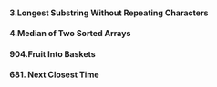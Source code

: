 #### 3.Longest Substring Without Repeating Characters 
#### 4.Median of Two Sorted Arrays
#### 904.Fruit Into Baskets 
#### 681. Next Closest Time
